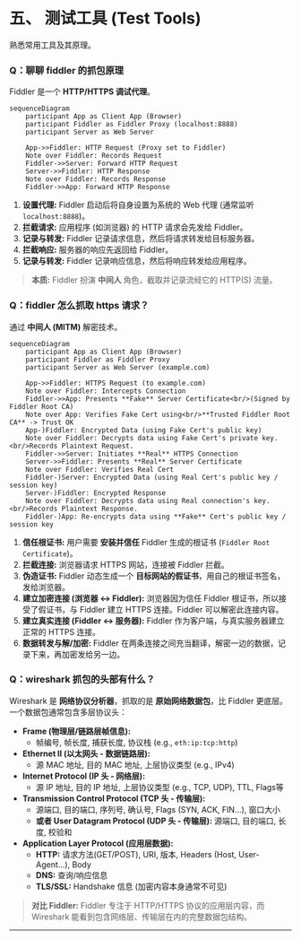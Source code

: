 # 五、 测试工具 (Test Tools)

熟悉常用工具及其原理。

### Q：聊聊 fiddler 的抓包原理

Fiddler 是一个 **HTTP/HTTPS 调试代理**。

```mermaid 
sequenceDiagram
    participant App as Client App (Browser)
    participant Fiddler as Fiddler Proxy (localhost:8888)
    participant Server as Web Server

    App->>Fiddler: HTTP Request (Proxy set to Fiddler)
    Note over Fiddler: Records Request
    Fiddler->>Server: Forward HTTP Request
    Server->>Fiddler: HTTP Response
    Note over Fiddler: Records Response
    Fiddler->>App: Forward HTTP Response
```


1. **设置代理:** Fiddler 启动后将自身设置为系统的 Web 代理 (通常监听 `localhost:8888`)。
2. **拦截请求:** 应用程序 (如浏览器) 的 HTTP 请求会先发给 Fiddler。
3. **记录与转发:** Fiddler 记录请求信息，然后将请求转发给目标服务器。
4. **拦截响应:** 服务器的响应先返回给 Fiddler。
5. **记录与转发:** Fiddler 记录响应信息，然后将响应转发给应用程序。

> **本质:** Fiddler 扮演 **中间人** 角色，截取并记录流经它的 HTTP(S) 流量。

### Q：fiddler 怎么抓取 https 请求？

通过 **中间人 (MITM)** 解密技术。

```mermaid 
sequenceDiagram
    participant App as Client App (Browser)
    participant Fiddler as Fiddler Proxy
    participant Server as Web Server (example.com)

    App->>Fiddler: HTTPS Request (to example.com)
    Note over Fiddler: Intercepts Connection
    Fiddler->>App: Presents **Fake** Server Certificate<br/>(Signed by Fiddler Root CA)
    Note over App: Verifies Fake Cert using<br/>**Trusted Fiddler Root CA** -> Trust OK
    App-)Fiddler: Encrypted Data (using Fake Cert's public key)
    Note over Fiddler: Decrypts data using Fake Cert's private key.<br/>Records Plaintext Request.
    Fiddler->>Server: Initiates **Real** HTTPS Connection
    Server->>Fiddler: Presents **Real** Server Certificate
    Note over Fiddler: Verifies Real Cert
    Fiddler-)Server: Encrypted Data (using Real Cert's public key / session key)
    Server-)Fiddler: Encrypted Response
    Note over Fiddler: Decrypts data using Real connection's key.<br/>Records Plaintext Response.
    Fiddler-)App: Re-encrypts data using **Fake** Cert's public key / session key
```


1. **信任根证书:** 用户需要 **安装并信任** Fiddler 生成的根证书 (`Fiddler Root Certificate`)。
2. **拦截连接:** 浏览器请求 HTTPS 网站，连接被 Fiddler 拦截。
3. **伪造证书:** Fiddler 动态生成一个 **目标网站的假证书**，用自己的根证书签名，发给浏览器。
4. **建立加密连接 (浏览器 <-> Fiddler):** 浏览器因为信任 Fiddler 根证书，所以接受了假证书，与 Fiddler 建立 HTTPS 连接。Fiddler 可以解密此连接内容。
5. **建立真实连接 (Fiddler <-> 服务器):** Fiddler 作为客户端，与真实服务器建立正常的 HTTPS 连接。
6. **数据转发与解/加密:** Fiddler 在两条连接之间充当翻译，解密一边的数据，记录下来，再加密发给另一边。

### Q：wireshark 抓包的头部有什么？

Wireshark 是 **网络协议分析器**，抓取的是 **原始网络数据包**，比 Fiddler 更底层。一个数据包通常包含多层协议头：

- **Frame (物理层/链路层帧信息):**
  - 帧编号, 帧长度, 捕获长度, 协议栈 (e.g., `eth:ip:tcp:http`)
- **Ethernet II (以太网头 - 数据链路层):**
  - 源 MAC 地址, 目的 MAC 地址, 上层协议类型 (e.g., IPv4)
- **Internet Protocol (IP 头 - 网络层):**
  - 源 IP 地址, 目的 IP 地址, 上层协议类型 (e.g., TCP, UDP), TTL, Flags等
- **Transmission Control Protocol (TCP 头 - 传输层):**
  - 源端口, 目的端口, 序列号, 确认号, Flags (SYN, ACK, FIN...), 窗口大小
  - **或者 User Datagram Protocol (UDP 头 - 传输层):** 源端口, 目的端口, 长度, 校验和
- **Application Layer Protocol (应用层数据):**
  - **HTTP:** 请求方法(GET/POST), URI, 版本, Headers (Host, User-Agent...), Body
  - **DNS:** 查询/响应信息
  - **TLS/SSL:** Handshake 信息 (加密内容本身通常不可见)

> **对比 Fiddler:** Fiddler 专注于 HTTP/HTTPS 协议的应用层内容，而 Wireshark 能看到包含网络层、传输层在内的完整数据包结构。

***
